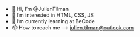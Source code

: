 - 👋 Hi, I’m @JulienTilman
- 👀 I’m interested in HTML, CSS, JS
- 🌱 I’m currently learning at BeCode
- 📫 How to reach me --> julien.tilman@outlook.com
<!---
JulienTilman/JulienTilman is a ✨ special ✨ repository because its `README.md` (this file) appears on your GitHub profile.
You can click the Preview link to take a look at your changes.
--->
